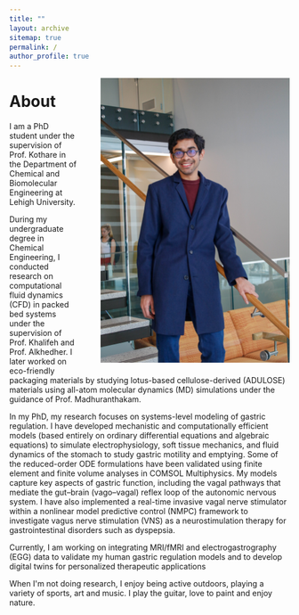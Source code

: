 ```yaml
---
title: ""
layout: archive
sitemap: true
permalink: /
author_profile: true
---
```


<img src="/assets/images/RES_Photo-9558.jpg" width="340px" alt="Shannon Q Fernandes" align="right" style="margin-left: 40px; margin-bottom: 10px;" />

# About

I am a PhD student under the supervision of Prof. Kothare in the Department of Chemical and Biomolecular Engineering at Lehigh University.

During my undergraduate degree in Chemical Engineering, I conducted research on computational fluid dynamics (CFD) in packed bed systems under the supervision of Prof. Khalifeh and Prof. Alkhedher. I later worked on eco-friendly packaging materials by studying lotus-based cellulose-derived (ADULOSE) materials using all-atom molecular dynamics (MD) simulations under the guidance of Prof. Madhuranthakam.

In my PhD, my research focuses on systems-level modeling of gastric regulation. I have developed mechanistic and computationally efficient models (based entirely on ordinary differential equations and algebraic equations) to simulate electrophysiology, soft tissue mechanics, and fluid dynamics of the stomach to study gastric motility and emptying. Some of the reduced-order ODE formulations have been validated using finite element and finite volume analyses in COMSOL Multiphysics. My models capture key aspects of gastric function, including the vagal pathways that mediate the gut–brain (vago–vagal) reflex loop of the autonomic nervous system. I have also implemented a real-time invasive vagal nerve stimulator within a nonlinear model predictive control (NMPC) framework to investigate vagus nerve stimulation (VNS) as a neurostimulation therapy for gastrointestinal disorders such as dyspepsia.

Currently, I am working on integrating MRI/fMRI and electrogastrography (EGG) data to validate my human gastric regulation models and to develop digital twins for personalized therapeutic applications

<!--
I am a Staff Scientist at [[C]Worthy](https://www.cworthy.org/), a small non-profit research organization dedicated to quantifying the efficiency and ecological impacts of ocean-based carbon dioxide removal (CDR). 
At [C]Worthy, I use ocean circulation models such as Oceananigans.jl and ROMS-MARBL to investigate how physical ocean processes influence CDR outcomes. My work focuses on developing faster and more efficient methods for running ocean biogeochemical simulations and performing CDR calculations. I also build open-source software tools to ensure these simulations are reproducible and accessible to the broader research and CDR communities. /]

Before joining [C]Worthy, I worked with the [Ocean Transport and Eddy Energy Climate Process Team (CPT)](https://ocean-eddy-cpt.github.io/) and [M2LInES Team](https://m2lines.github.io/), where I studied ocean mesoscale eddy parameterizations in both projects.
My research with the CPT focused on theoretical and numerical modeling approaches to embedding physical and energy constraints into ocean eddy parameterizations. 
As part of the M2LInES project, I applied machine learning techniques to develop hybrid climate models, integrating machine-learned eddy parameterizations with traditional ocean model dynamical cores.
During my PhD, I worked on adjoint modeling, ocean state estimation and uncertainty quantification within the [ECCO project](https://ecco-group.org/).

I develop open-source software tools in Python and Julia to support efficient, reproducible, and open science within our community.
I have led the development of two open-source Python packages: [GCM-Filters](https://gcm-filters.readthedocs.io/en/latest/) and [ROMS-Tools](https://roms-tools.readthedocs.io/en/latest/).
I am also a PI in the [DJ4Earth project](https://dj4earth.github.io/), where we are making Julia-based Earth system models, including [Oceananigans](https://clima.github.io/OceananigansDocumentation/stable/), differentiable.
Differentiable Earth system models enable an online approach to training hybrid climate models, where machine learning techniques can be seamlessly integrated with physical model dynamics.

-->

When I'm not doing research, I enjoy being active outdoors, playing a variety of sports, art and music. I play the guitar, love to paint and enjoy nature.


